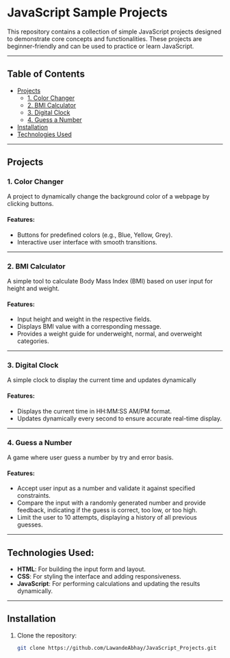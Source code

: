 # JavaScript Sample Projects

This repository contains a collection of simple JavaScript projects designed to demonstrate core concepts and functionalities. These projects are beginner-friendly and can be used to practice or learn JavaScript.

---

## Table of Contents

- [Projects](#projects)
  - [1. Color Changer](#1-color-changer)
  - [2. BMI Calculator](#2-bmi-calculator)
  - [3. Digital Clock](#3-digital-clock)
  - [4. Guess a Number](#4-guess-a-number)
- [Installation](#installation)
- [Technologies Used](#technologies-used)

---

## Projects

### 1. Color Changer
A project to dynamically change the background color of a webpage by clicking buttons.

#### Features:
- Buttons for predefined colors (e.g., Blue, Yellow, Grey).
- Interactive user interface with smooth transitions.
---

### 2. BMI Calculator
A simple tool to calculate Body Mass Index (BMI) based on user input for height and weight.

#### Features:
- Input height and weight in the respective fields.
- Displays BMI value with a corresponding message.
- Provides a weight guide for underweight, normal, and overweight categories.

---
### 3. Digital Clock
A simple clock to display the current time and updates dynamically
#### Features:
- Displays the current time in HH:MM:SS AM/PM format.
- Updates dynamically every second to ensure accurate real-time display.
---

### 4. Guess a Number
A game where user guess a number by try and error basis.
#### Features:
- Accept user input as a number and validate it against specified constraints.
- Compare the input with a randomly generated number and provide feedback, indicating if the guess is correct, too low, or too high.
- Limit the user to 10 attempts, displaying a history of all previous guesses.

---
## Technologies Used:
- **HTML**: For building the input form and layout.
- **CSS**: For styling the interface and adding responsiveness.
- **JavaScript**: For performing calculations and updating the results dynamically.

---
## Installation

1. Clone the repository:
   ```bash
   git clone https://github.com/LawandeAbhay/JavaScript_Projects.git
